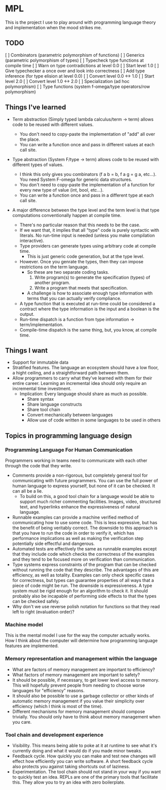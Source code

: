 # MPL

This is the project I use to play around with programming language theory and implementation when the mood strikes me.

## TODO

[ ] Combinators (parametric polymorphism of functions)
[ ] Generics (parametric polymorphism of types)
[ ] Typecheck type functions at compile time
[ ] Warn on type contradictions at level 0.0
[ ] Start level 1.0
[ ] Give typechecker a once over and look into correctness
[ ] Add type inference (for type elision at level 0.0)
[ ] Convert level 0.0 <-> 1.0
[ ] Start level 2.0
[ ] Convert level 1.0 <-> 2.0
[ ] Specialization (ad hoc polymorphism)
[ ] Type functions (system f-omega/type operators/row polymorphism)

## Things I've learned
* Term abstraction (Simply typed lambda calculus/term -> term) allows code to be reused with different values.
  * You don't need to copy-paste the implementation of "add" all over the place.
  * You can write a function once and pass in different values at each call site.

* Type abstraction (System F/type -> term) allows code to be reused with different types of values.
  * I think this only gives you combinators (f a b = b, f a g = g a, etc...). You need System F-omega for generic data structures.
  * You don't need to copy-paste the implementation of a function for every new type of value (int, bool, etc...).
  * You can write a function once and pass in a different type at each call site.

* A major difference between the type level and the term level is that type computations conventionally happen at compile time.
  * There's no particular reason that this needs to be the case.
  * If we want that, it implies that all "type" code is purely syntactic with literals. No run-time input is needed (unless you make compilation interactive).
  * Type providers can generate types using arbitrary code at compile time.
    * This is just generic code generation, but at the type level.
  * However. Once you genrate the types, then they can impose restrictions on the term language.
    * So these are two separate coding tasks.
      1. Write program(s) to generate the specification (types) of another program.
      2. Write a program that meets that specification.
    * A challenge is how to associate enough type information with terms that you can actually verify compliance.
  * A type function that is executed at run-time could be considered a contract where the type information is the input and a boolean is the output.
  * Run-time dispatch is a function from type information -> term/implementation.
  * Compile-time dispatch is the same thing, but, you know, at compile time.

## Things I want

* Support for immutable data
* Stratified features. The language an ecosystem should have a low floor, a hight ceiling, and a straightforward path between them.
* Allow programmers to carry what they've learned with them for their entire career. Learning an incremental idea should only require an incremental time investment.
  * Implication: Every language should share as much as possible.
    * Share syntax
    * Share language constructs
    * Share tool chain
    * Convert mechanically between languages
    * Allow use of code written in some languages to be used in others

## Topics in programming language design

### Programming Language For Human Communication

Programmers working in teams need to communicate with each other through the code that they write.

* Comments provide a non-rigorous, but completely general tool for communicating with future programmers. You can use the full power of human language to express yourself, but none of it can be checked. It can all be a lie.
  * To build on this, a good tool chain for a language would be able to support much richer commenting facilities. Images, video, structured text, and hyperlinks enhance the expressiveness of natural language.
* Runnable examples can provide a machine verified method of communicating how to use some code. This is less expressive, but has the benefit of being veritably correct. The downside to this approach is that you have to run the code in order to verify it, which has performance implications as well as making the verification step potentially side effectful and dangerous.
* Automated tests are effectively the same as runnable examples except that they include code which checks the correctness of the examples and they tend to be focused more on verification than communication.
* Type systems express constraints of the program that can be checked without running the code that they describe. The advantages of this are efficiency, as well as totality. Examples can only check specific cases for correctness, but types can guarantee properties of all ways that a piece of code might be run. The downside is expressiveness. A type system must be rigid enough for an algorithm to check it. It should probably also be incapable of performing side effects to that the types can be checked safely.
* Why don't we use reverse polish notation for functions so that they read left to right (evaluation order)?

### Machine model

This is the mental model I use for the way the computer actually works. How I think about the computer will determine how programming language features are implemented.

### Memory representation and management within the language

* What are factors of memory management are important to efficiency?
* What factors of memory management are important to safety?
* It should be possible, if necessary, to get lower level access to memory. This will hopefully prevent people from needing to choose worse languages for "efficiency" reasons.
* It should also be possible to use a garbage collector or other kinds of automatic memory management if you value their simplicity over efficiency (which I think is most of the time).
* Different mechanisms for memory management should compose trivially. You should only have to think about memory management when you care.

### Tool chain and development experience

* Visibility. This means being able to poke at it at runtime to see what it's currently doing and what it would do if you made minor tweaks.
* Feedback cycle. How quickly you can make and test new changes will effect how efficiently you can write software. A short feedback cycle also protects you against taking shortcuts out of laziness.
* Experimentation. The tool chain should not stand in your way if you want to quickly test an idea. REPLs are one of the primary tools that facilitate this. They allow you to try an idea with zero boilerplate.
